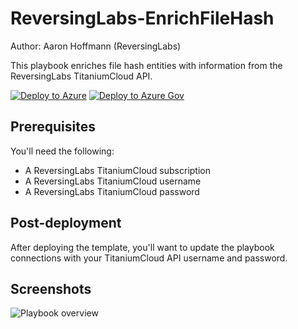 # ReversingLabs-EnrichFileHash

Author: Aaron Hoffmann (ReversingLabs)

This playbook enriches file hash entities with information from the ReversingLabs TitaniumCloud API.

[![Deploy to Azure](https://aka.ms/deploytoazurebutton)](https://portal.azure.com/#create/Microsoft.Template/uri/https%3A%2F%2Fraw.githubusercontent.com%2FAzure%2FAzure-Sentinel%2Fmaster%2FSolutions%2FReversingLabs%2FPlaybooks%2FReversingLabs-EnrichFileHash%2Fazuredeploy.json)
[![Deploy to Azure Gov](https://aka.ms/deploytoazuregovbutton)](https://portal.azure.us/#create/Microsoft.Template/uri/https%3A%2F%2Fraw.githubusercontent.com%2FAzure%2FAzure-Sentinel%2Fmaster%2FSolutions%2FReversingLabs%2FPlaybooks%2FReversingLabs-EnrichFileHash%2Fazuredeploy.json)

## Prerequisites

You'll need the following:
* A ReversingLabs TitaniumCloud subscription
* A ReversingLabs TitaniumCloud username
* A ReversingLabs TitaniumCloud password


## Post-deployment

After deploying the template, you'll want to update the playbook connections with your TitaniumCloud API username and password.

## Screenshots

![Playbook overview](./playbook.jpg)

